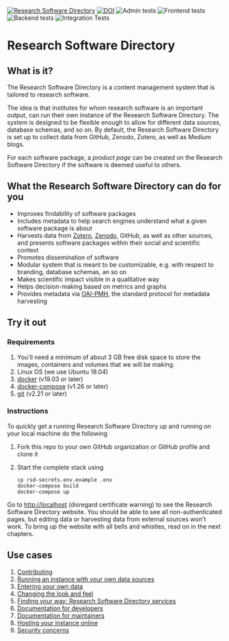 [![Research Software Directory](https://img.shields.io/badge/rsd-Research%20Software%20Directory-00a3e3.svg)](https://www.research-software.nl/software/research-software-directory)
[![DOI](https://zenodo.org/badge/DOI/10.5281/zenodo.1154130.svg)](https://doi.org/10.5281/zenodo.1154130)
![Admin tests](https://github.com/research-software-directory/research-software-directory/workflows/Admin%20tests/badge.svg)
![Frontend tests](https://github.com/research-software-directory/research-software-directory/workflows/Frontend%20tests/badge.svg)
![Backend tests](https://github.com/research-software-directory/research-software-directory/workflows/Backend%20tests/badge.svg)
![Integration Tests](https://github.com/research-software-directory/research-software-directory/workflows/Integration%20Tests/badge.svg)

# Research Software Directory

## What is it?

The Research Software Directory is a content management system that is tailored to research software.

The idea is that institutes for whom research software is an important output, can run their own instance of the Research Software Directory. The system is designed to be flexible enough to allow for different data sources, database schemas, and so on. By default, the Research Software Directory is set up to collect data from GitHub, Zenodo, Zotero, as well as Medium blogs.

For each software package, a _product page_ can be created on the Research Software Directory if the software is deemed useful to others.

## What the Research Software Directory can do for you

- Improves findability of software packages
- Includes metadata to help search engines understand what a given software package is about
- Harvests data from [Zotero](http://zotero.org/), [Zenodo](https://zenodo.org/), GitHub, as well as other sources, and presents software packages within their social and scientific context
- Promotes dissemination of software
- Modular system that is meant to be customizable, e.g. with respect to branding, database schemas, an so on
- Makes scientific impact visible in a qualitative way
- Helps decision-making based on metrics and graphs
- Provides metadata via [OAI-PMH](https://www.openarchives.org/pmh/), the standard protocol for metadata harvesting

## Try it out

### Requirements

1. You'll need a minimum of about 3 GB free disk space to
store the images, containers and volumes that we will be making.
1. Linux OS (we use Ubuntu 18.04)
1. [docker](https://docs.docker.com/install/) (v19.03 or later)
1. [docker-compose](https://docs.docker.com/compose/install/) (v1.26 or later)
1. [git](https://git-scm.com/book/en/v2/Getting-Started-Installing-Git) (v2.21 or later)

### Instructions

To quickly get a running Research Software Directory up and running on your local machine do the following

1. Fork this repo to your own GitHub organization or GitHub profile and clone it
1. Start the complete stack using

    ```shell
    cp rsd-secrets.env.example .env
    docker-compose build
    docker-compose up
    ```
Go to [http://localhost](http://localhost) (disregard certificate warning) to see the Research Software Directory
website. You should be able to see all non-authenticated pages, but editing data or harvesting data from external
sources won't work. To bring up the website with all bells and whistles, read on in the next chapters.

## Use cases

1. [Contributing](/.github/CONTRIBUTING.md)
1. [Running an instance with your own data sources](/docs/configure.md)
1. [Entering your own data](/docs/instruction/README.md)
1. [Changing the look and feel](/docs/customize.md)
1. [Finding your way: Research Software Directory services](/docs/services.md)
1. [Documentation for developers](/docs/dev.md)
1. [Documentation for maintainers](/docs/maintaining.md)
1. [Hosting your instance online](/docs/hosting.md)
1. [Security concerns](/docs/security.md)
